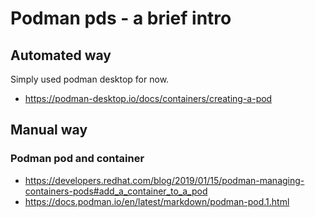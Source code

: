 # Podman pds - a brief intro

## Automated way

Simply used podman desktop for now.

- <https://podman-desktop.io/docs/containers/creating-a-pod>

## Manual way

### Podman pod and container

- <https://developers.redhat.com/blog/2019/01/15/podman-managing-containers-pods#add_a_container_to_a_pod>
- <https://docs.podman.io/en/latest/markdown/podman-pod.1.html>
